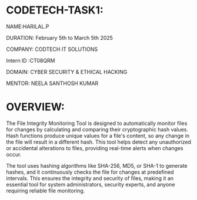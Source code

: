 # CODETECH-TASK1:
NAME:HARILAL.P

DURATION: February 5th to March 5th 2025

COMPANY: CODTECH IT SOLUTIONS

Intern ID :CT08QRM

DOMAIN: CYBER SECURITY & ETHICAL HACKING

MENTOR: NEELA SANTHOSH KUMAR

# OVERVIEW:
The File Integrity Monitoring Tool is designed to automatically monitor files for changes by calculating and comparing their cryptographic hash values. Hash functions produce unique values for a file's content, so any change in the file will result in a different hash. This tool helps detect any unauthorized or accidental alterations to files, providing real-time alerts when changes occur.

The tool uses hashing algorithms like SHA-256, MD5, or SHA-1 to generate hashes, and it continuously checks the file for changes at predefined intervals. This ensures the integrity and security of files, making it an essential tool for system administrators, security experts, and anyone requiring reliable file monitoring.
